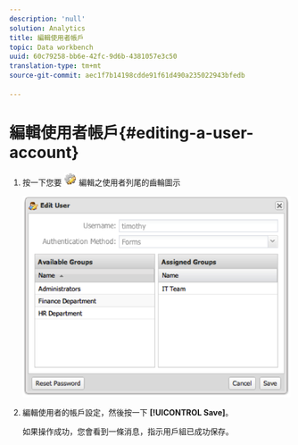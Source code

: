```yaml
---
description: 'null'
solution: Analytics
title: 編輯使用者帳戶
topic: Data workbench
uuid: 60c79258-bb6e-42fc-9d6b-4381057e3c50
translation-type: tm+mt
source-git-commit: aec1f7b14198cdde91f61d490a235022943bfedb

---
```



# 編輯使用者帳戶{#editing-a-user-account}

1. 按一下您要 ![](assets/edit_icon.png) 編輯之使用者列尾的齒輪圖示

   ![](assets/edit_user_account.png)

1. 編輯使用者的帳戶設定，然後按一下 **[!UICONTROL Save]**。

   如果操作成功，您會看到一條消息，指示用戶組已成功保存。